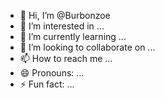 - 👋 Hi, I’m @Burbonzoe
- 👀 I’m interested in ...
- 🌱 I’m currently learning ...
- 💞️ I’m looking to collaborate on ...
- 📫 How to reach me ...
- 😄 Pronouns: ...
- ⚡ Fun fact: ...

<!---
Burbonzoe/Burbonzoe is a ✨ special ✨ repository because its `README.md` (this file) appears on your GitHub profile.
You can click the Preview link to take a look at your changes.
--->
